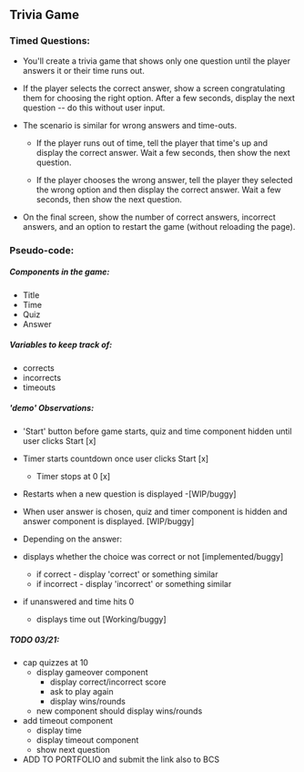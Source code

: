 ## Trivia Game

### Timed Questions:

- You'll create a trivia game that shows only one question until the player answers it or their time runs out.

* If the player selects the correct answer, show a screen congratulating them for choosing the right option. After a few seconds, display the next question -- do this without user input.

* The scenario is similar for wrong answers and time-outs.

  - If the player runs out of time, tell the player that time's up and display the correct answer. Wait a few seconds, then show the next question.

  - If the player chooses the wrong answer, tell the player they selected the wrong option and then display the correct answer. Wait a few seconds, then show the next question.

* On the final screen, show the number of correct answers, incorrect answers, and an option to restart the game (without reloading the page).

### Pseudo-code:

##### Components in the game:

- Title
- Time
- Quiz
- Answer

##### Variables to keep track of:

- corrects
- incorrects
- timeouts

##### 'demo' Observations:

- 'Start' button before game starts, quiz and time component hidden until user clicks Start [x]
- Timer starts countdown once user clicks Start [x]
  - Timer stops at 0 [x]
- Restarts when a new question is displayed -[WIP/buggy]
- When user answer is chosen, quiz and timer component is hidden and answer component is displayed. [WIP/buggy]

- Depending on the answer:
- displays whether the choice was correct or not [implemented/buggy]
  - if correct - display 'correct' or something similar
  - if incorrect - display 'incorrect' or something similar
- if unanswered and time hits 0
  - displays time out [Working/buggy]

##### TODO 03/21:

- cap quizzes at 10
  - display gameover component
    - display correct/incorrect score
    - ask to play again
    - display wins/rounds
  - new component should display wins/rounds
- add timeout component
  - display time
  - display timeout component
  - show next question
- ADD TO PORTFOLIO and submit the link also to BCS
